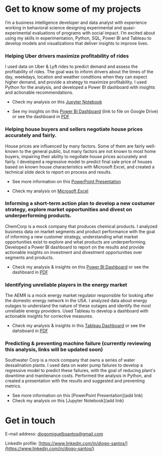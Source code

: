 # Get to know some of my projects

I’m a business intelligence developer and data analyst with experience working in behavioral science designing experimental and quasi-experimental evaluations of programs with social impact. I’m excited about using my skills in experimentation, Python, SQL, Power BI and Tableau to develop models and visualizations that deliver insights to improve lives.

### Helping Uber drivers maximize profitability of rides
I used data on Uber & Lyft rides to predict demand and assess the profitability of rides. The goal was to inform drivers about the times of the day, weekdays, location and weather conditions when they can expect higher demand, and provide a strategy to maximize profitability. I used Python for the analysis, and developed a Power BI dashboard with insights and actionable recommendations.

   - Check my analysis on this [Jupyter Notebook](https://github.com/diogo-m-santos/diogo-m-santos.github.io/blob/master/Using%20Data%20on%20Time%2C%20Location%20and%20Weather%20Conditions%20to%20Predict%20Demand%20and%20Profitability%20of%20Uber%20%26%20Lyft%20Rides%20(Python%20Analysis).ipynb)

   - See my insights on this [Power BI Dashboard](https://drive.google.com/file/d/1i68S_fFP0dMyILFA8G7UYFCTpvNCAKY1/view?usp=sharing) (link to file on Google Drive) or see the dashboard in [PDF](https://github.com/diogo-m-santos/diogo-m-santos.github.io/blob/master/Using%20Data%20on%20Time%2C%20Location%20and%20Weather%20Conditions%20to%20Predict%20Demand%20and%20Profitability%20of%20Uber%20%26%20Lyft%20Rides%20(dashboard%20in%20PDF).pdf)

### Helping house buyers and sellers negotiate house prices accurately and fairly. 
House prices are influenced by many factors. Some of them are fairly well-known to the general public, but many factors are not known to most home buyers, impairing their ability to negotiate house prices accurately and fairly. I developed a regressive model to predict final sale price of houses based on known house characteristics with Microsoft Excel, and created a technical slide deck to report on process and results.

   - See more information on this [PowerPoint Presentation](https://github.com/diogo-m-santos/diogo-m-santos.github.io/blob/master/Developing%20a%20Regressive%20Model%20to%20Predict%20Final%20Sale%20Price%20of%20Houses%20(Technical%20Slide%20Deck).pdf)
   
   - Check my analysis on [Microsoft Excel](https://github.com/diogo-m-santos/diogo-m-santos.github.io/blob/master/Developing%20a%20Regressive%20Model%20to%20Predict%20Final%20Sale%20Price%20of%20Houses%20(Analysis).xlsx)

### Informing a short-term action plan to develop a new costumer strategy, explore market opportunities and divest on underperforming products.
ChemCorp is a mock company that produces chemical products. I analyzed business data on market segments and product performance with the goal of informing a new customer strategy, understanding what market opportunities exist to explore and what products are underperforming. Developed a Power BI dashboard to report on the results and provide actionable insights on investment and divestment opportunities over segments and products.

   - Check my analysis & insights on this [Power BI Dashboard](https://github.com/diogo-m-santos/diogo-m-santos.github.io/blob/master/Analyzing%20market%20segments%20and%20product%20performance%20for%20a%20chemical%20plant.pbix) or see the dashboard in [PDF](https://github.com/diogo-m-santos/diogo-m-santos.github.io/blob/master/Analyzing%20market%20segments%20and%20product%20performance%20for%20a%20chemical%20plant%20(dashboard%20in%20pdf).pdf)

### Identifying unreliable players in the energy market
The AEMR is a mock energy market regulator responsible for looking after the domestic energy network in the USA. I analyzed data about energy outages to understand the nature of these outages and identify the most unreliable energy providers. Used Tableau to develop a dashboard with actionable insights for corrective measures.

   - Check my analysis & insights in this [Tableau Dashboard](https://github.com/diogo-m-santos/diogo-m-santos.github.io/blob/master/Analyzing%20data%20about%20the%20energy%20market.twbx) or see the dahsboard in [PDF](https://github.com/diogo-m-santos/diogo-m-santos.github.io/blob/master/Analyzing%20data%20about%20the%20energy%20market%20(dashboard%20in%20PDF).pdf)

### Predicting & preventing machine failure (currently reviewing this analysis, links will be updated soon)
Southwater Corp is a mock company that owns a series of water dessalination plants. I used data on water pump failures to develop a regressive model to predict these failures, with the goal of reducing plant's downtime and manitenance costs. Performed the analysis in Python, and created a presentation with the results and suggested and preventing metrics.

   - See more information on this [PowerPoint Presentation](add link)
   - Check my analysis on this [Jupyter Notebook](add link)

# Get in touch

E-mail address: diogomiguelbsantos@gmail.com 

LinkedIn profile: [https://www.linkedin.com/in/diogo-santos/](https://www.linkedin.com/in/diogo-santos/)
